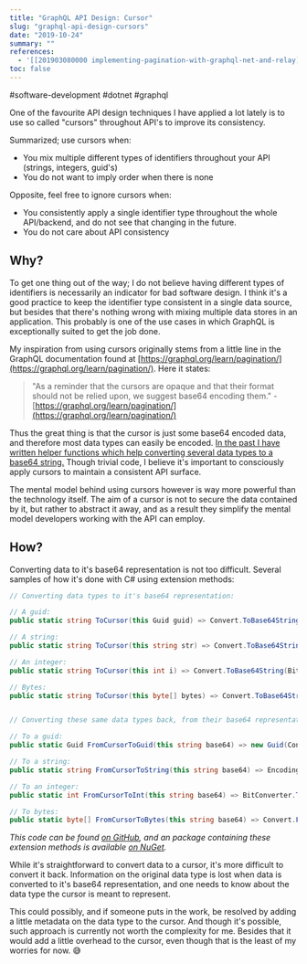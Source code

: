 ```yaml
---
title: "GraphQL API Design: Cursor"
slug: "graphql-api-design-cursors"
date: "2019-10-24"
summary: ""
references: 
  - '[[201903080000 implementing-pagination-with-graphql-net-and-relay]]'
toc: false
---
```


#software-development #dotnet #graphql

One of the favourite API design techniques I have applied a lot lately is to use so called "cursors" throughout API's to improve its consistency.

Summarized; use cursors when:

- You mix multiple different types of identifiers throughout your API (strings, integers, guid's)
- You do not want to imply order when there is none

Opposite, feel free to ignore cursors when:

- You consistently apply a single identifier type throughout the whole API/backend, and do not see that changing in the future.
- You do not care about API consistency


## Why?

To get one thing out of the way; I do not believe having different types of identifiers is necessarily an indicator for bad software design. I think it's a good practice to keep the identifier type consistent in a single data source, but besides that there's nothing wrong with mixing multiple data stores in an application. This probably is one of the use cases in which GraphQL is exceptionally suited to get the job done.

My inspiration from using cursors originally stems from a little line in the GraphQL documentation found at [https://graphql.org/learn/pagination/](https://graphql.org/learn/pagination/). Here it states:

> "As a reminder that the cursors are opaque and that their format should not be relied upon, we suggest base64 encoding them." - [https://graphql.org/learn/pagination/](https://graphql.org/learn/pagination/)

Thus the great thing is that the cursor is just some base64 encoded data, and therefore most data types can easily be encoded. [In the past I have written helper functions which help converting several data types to a base64 string.](https://github.com/corstian/Boerman.GraphQL.Contrib/blob/master/Boerman.GraphQL.Contrib/Cursor.Extensions.cs) Though trivial code, I believe it's important to consciously apply cursors to maintain a consistent API surface.

The mental model behind using cursors however is way more powerful than the technology itself. The aim of a cursor is not to secure the data contained by it, but rather to abstract it away, and as a result they simplify the mental model developers working with the API can employ.


## How?

Converting data to it's base64 representation is not too difficult. Several samples of how it's done with C# using extension methods:

```csharp
// Converting data types to it's base64 representation:

// A guid:
public static string ToCursor(this Guid guid) => Convert.ToBase64String(guid.ToByteArray());

// A string:
public static string ToCursor(this string str) => Convert.ToBase64String(Encoding.UTF8.GetBytes(str));

// An integer:
public static string ToCursor(this int i) => Convert.ToBase64String(BitConverter.GetBytes(i));

// Bytes:
public static string ToCursor(this byte[] bytes) => Convert.ToBase64String(bytes);


// Converting these same data types back, from their base64 representation:

// To a guid:
public static Guid FromCursorToGuid(this string base64) => new Guid(Convert.FromBase64String(base64));

// To a string:
public static string FromCursorToString(this string base64) => Encoding.UTF8.GetString(Convert.FromBase64String(base64));

// To an integer:
public static int FromCursorToInt(this string base64) => BitConverter.ToInt32(Convert.FromBase64String(base64), 0);

// To bytes:
public static byte[] FromCursorToBytes(this string base64) => Convert.FromBase64String(base64);
```

*This code can be found [on GitHub](https://github.com/corstian/Boerman.GraphQL.Contrib/blob/master/Boerman.GraphQL.Contrib/Cursor.Extensions.cs), and an package containing these extension methods is available [on NuGet](https://www.nuget.org/packages/Boerman.GraphQL.Contrib/).*

While it's straightforward to convert data to a cursor, it's more difficult to convert it back. Information on the original data type is lost when data is converted to it's base64 representation, and one needs to know about the data type the cursor is meant to represent.

This could possibly, and if someone puts in the work, be resolved by adding a little metadata on the data type to the cursor. And though it's possible, such approach is currently not worth the complexity for me. Besides that it would add a little overhead to the cursor, even though that is the least of my worries for now. 😅

